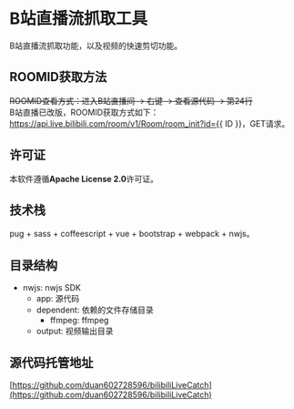 # B站直播流抓取工具
B站直播流抓取功能，以及视频的快速剪切功能。
 
## ROOMID获取方法
<del>ROOMID查看方式：进入B站直播间 -> 右键 -> 查看源代码 -> 第24行</del>   
B站直播已改版，ROOMID获取方式如下：   
https://api.live.bilibili.com/room/v1/Room/room_init?id={{ ID }}，GET请求。

## 许可证
本软件遵循**Apache License 2.0**许可证。

## 技术栈
pug + sass + coffeescript + vue + bootstrap + webpack + nwjs。

## 目录结构
* nwjs: nwjs SDK
  * app: 源代码
  * dependent: 依赖的文件存储目录
    * ffmpeg: ffmpeg
  * output: 视频输出目录

## 源代码托管地址
[https://github.com/duan602728596/bilibiliLiveCatch](https://github.com/duan602728596/bilibiliLiveCatch)